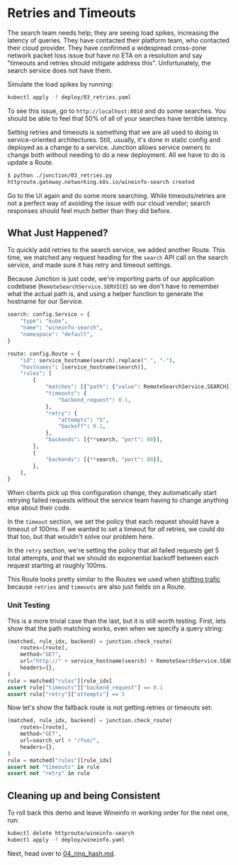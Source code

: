# Retries and Timeouts

The search team needs help; they are seeing load spikes, increasing the
latency of queries. They have contacted their platform team, who 
contacted their cloud provider. They have confirmed a widespread 
cross-zone network packet loss issue but have no ETA on a resolution and say
"timeouts and retries should mitigate address this". Unfortunately, the search
service does not have them.

Simulate the load spikes by running:

```bash
kubectl apply -f deploy/03_retries.yaml
```

To see this issue, go to `http://localhost:8010` and do some searches. You
should be able to feel that 50% of all of your searches have terrible latency.

Setting retries and timeouts is something that we are all used to doing in
service-oriented architectures. Still, usually, it's done in static config and
deployed as a change to a service. Junction allows service owners to
change both without needing to do a new deployment. All we have to do is
update a Route.

```bash
$ python ./junction/03_retries.py
httproute.gateway.networking.k8s.io/wineinfo-search created
```

Go to the UI again and do some more searching. While timeouts/retries are not a
perfect way of avoiding the issue with our cloud vendor; search responses should
feel much better than they did before.

## What Just Happened?

To quickly add retries to the search service, we added another Route. This time,
we matched any request heading for the `search` API call on the search service, and
made sure it has retry and timeout settings.

Because Junction is just code, we're importing parts of our application codebase
(`RemoteSearchService.SERVICE`) so we don't have to remember what the actual
path is, and using a helper function to generate the hostname for our Service.

```python
search: config.Service = {
    "type": "kube",
    "name": "wineinfo-search",
    "namespace": "default",
}

route: config.Route = {
    "id": service_hostname(search).replace(".", "-"),
    "hostnames": [service_hostname(search)],
    "rules": [
        {
            "matches": [{"path": {"value": RemoteSearchService.SEARCH}}],
            "timeouts": {
                "backend_request": 0.1,
            },
            "retry": {
                "attempts": "5",
                "backoff": 0.1,
            },
            "backends": [{**search, "port": 80}],
        },
        {
            "backends": [{**search, "port": 80}],
        },
    ],
}
```

When clients pick up this configuration change, they automatically start
retrying failed requests without the service team having to change anything else
about their code.

In the `timeout` section, we set the policy that each request should
have a timeout of 100ms. If we wanted to set a timeout for _all_ retries, we
could do that too, but that wouldn't solve our problem here.

In the `retry` section, we're setting the policy that all failed requests get 5
total attempts, and that we should do exponential backoff between each request
starting at roughly 100ms.

This Route looks pretty similar to the Routes we used when [shifting
trafic](./02_routing.md) because `retries` and `timeouts` are also just fields
on a Route.

### Unit Testing

This is a more trivial case than the last, but it is still worth testing. First, lets
show that the path matching works, even when we specify a query string:

```python
(matched, rule_idx, backend) = junction.check_route(
    routes=[route],
    method="GET",
    url="http://" + service_hostname(search) + RemoteSearchService.SEARCH + "?term=foo",
    headers={},
)
rule = matched["rules"][rule_idx]
assert rule["timeouts"]["backend_request"] == 0.1
assert rule["retry"]["attempts"] == 5
```

Now let's show the fallback route is not getting retries or timeouts set:

```python
(matched, rule_idx, backend) = junction.check_route(
    routes=[route],
    method="GET",
    url=search_url + "/foo/",
    headers={},
)
rule = matched["rules"][rule_idx]
assert not "timeouts" in rule
assert not "retry" in rule
```

## Cleaning up and being Consistent

To roll back this demo and leave Wineinfo in working order for the next one,
run:

```bash
kubectl delete httproute/wineinfo-search
kubectl apply -f deploy/wineinfo.yaml
```

Next, head over to [04_ring_hash.md](04_ring_hash.md).
